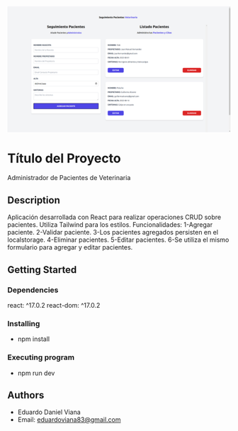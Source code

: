 ![home page](adminpacientes-screenshot.png)

# Título del Proyecto

Administrador de Pacientes de Veterinaria

## Description

Aplicación desarrollada con React para realizar operaciones CRUD sobre pacientes.
Utiliza Tailwind para los estilos.
Funcionalidades:
1-Agregar paciente.
2-Validar paciente.
3-Los pacientes agregados persisten en el localstorage.
4-Eliminar pacientes.
5-Editar pacientes.
6-Se utiliza el mismo formulario para agregar y editar pacientes.

## Getting Started

### Dependencies

react: ^17.0.2
react-dom: ^17.0.2

### Installing

- npm install

### Executing program

- npm run dev

## Authors

- Eduardo Daniel Viana
- Email: eduardoviana83@gmail.com
